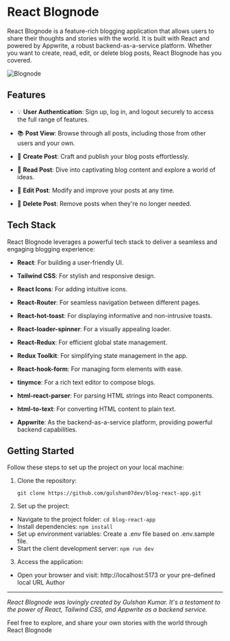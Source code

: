 # React Blognode

React Blognode is a feature-rich blogging application that allows users to share their thoughts and stories with the world. It is built with React and powered by Appwrite, a robust backend-as-a-service platform. Whether you want to create, read, edit, or delete blog posts, React Blognode has you covered.

![Blognode](https://res.cloudinary.com/dhwbyshmo/image/upload/v1696409687/project%20images/react-blognode.png)


## Features

- 💡 **User Authentication**: Sign up, log in, and logout securely to access the full range of features.

- 📚 **Post View**: Browse through all posts, including those from other users and your own.

- 📝 **Create Post**: Craft and publish your blog posts effortlessly.

- 📝 **Read Post**: Dive into captivating blog content and explore a world of ideas.

- 📝 **Edit Post**: Modify and improve your posts at any time.

- 📝 **Delete Post**: Remove posts when they're no longer needed.

## Tech Stack

React Blognode leverages a powerful tech stack to deliver a seamless and engaging blogging experience:

- **React**: For building a user-friendly UI.

- **Tailwind CSS**: For stylish and responsive design.

- **React Icons**: For adding intuitive icons.

- **React-Router**: For seamless navigation between different pages.

- **React-hot-toast**: For displaying informative and non-intrusive toasts.

- **React-loader-spinner**: For a visually appealing loader.

- **React-Redux**: For efficient global state management.

- **Redux Toolkit**: For simplifying state management in the app.

- **React-hook-form**: For managing form elements with ease.

- **tinymce**: For a rich text editor to compose blogs.

- **html-react-parser**: For parsing HTML strings into React components.

- **html-to-text**: For converting HTML content to plain text.

- **Appwrite**: As the backend-as-a-service platform, providing powerful backend capabilities.
 

## Getting Started

Follow these steps to set up the project on your local machine:

1. Clone the repository:

   ```
   git clone https://github.com/gulshan07dev/blog-react-app.git
   ```

2. Set up the project:

  - Navigate to the project folder: `cd blog-react-app`
  - Install dependencies: `npm install`
  - Set up environment variables: Create a .env file based on .env.sample file.
  - Start the client development server: `npm run dev`

3. Access the application:

  - Open your browser and visit: http://localhost:5173 or your pre-defined local URL Author

---

*React Blognode was lovingly created by Gulshan Kumar. It's a testament to the power of React, Tailwind CSS, and Appwrite as a backend service.*

Feel free to explore, and share your own stories with the world through React Blognode

